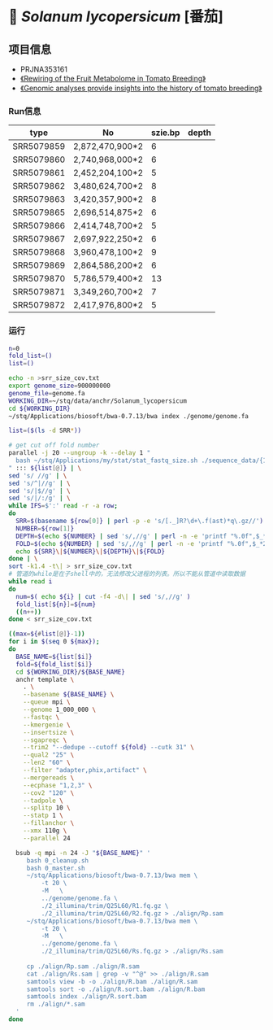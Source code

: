 # 🍅 *Solanum lycopersicum* [番茄]


## 项目信息
+ PRJNA353161
+ [《Rewiring of the Fruit Metabolome in Tomato Breeding》](https://www.sciencedirect.com/science/article/pii/S009286741731499X?via%3Dihub)
+ [《Genomic analyses provide insights into the history of tomato breeding》](https://www.nature.com/articles/ng.3117)

### Run信息
|type|No|szie.bp|depth
|---|---|---|---|
|SRR5079859|2,872,470,900*2|6|
|SRR5079860|2,740,968,000*2|6|
|SRR5079861|2,452,204,100*2|5|
|SRR5079862|3,480,624,700*2|8|
|SRR5079863|3,420,357,900*2|8|
|SRR5079865|2,696,514,875*2|6|
|SRR5079866|2,414,748,700*2|5|
|SRR5079867|2,697,922,250*2|6|
|SRR5079868|3,960,478,100*2|9|
|SRR5079869|2,864,586,200*2|6|
|SRR5079870|5,786,579,400*2|13|
|SRR5079871|3,349,260,700*2|7|
|SRR5079872|2,417,976,800*2|5|


### 运行
```bash
n=0
fold_list=()
list=()

echo -n >srr_size_cov.txt
export genome_size=900000000
genome_file=genome.fa
WORKING_DIR=~/stq/data/anchr/Solanum_lycopersicum
cd ${WORKING_DIR}
~/stq/Applications/biosoft/bwa-0.7.13/bwa index ./genome/genome.fa

list=($(ls -d SRR*))

# get cut off fold number
parallel -j 20 --ungroup -k --delay 1 "
  bash ~/stq/Applications/my/stat/stat_fastq_size.sh ./sequence_data/{1}_1.fastq.gz | tail -n 1 
" ::: ${list[@]} | \
sed 's/ //g' | \
sed 's/^|//g' | \
sed 's/|$//g' | \
sed 's/|/:/g' | \
while IFS=$':' read -r -a row;
do
  SRR=$(basename ${row[0]} | perl -p -e 's/[._]R?\d+\.f(ast)*q\.gz//')
  NUMBER=${row[1]}
  DEPTH=$(echo ${NUMBER} | sed 's/,//g' | perl -n -e 'printf "%.0f",$_*2/$ENV{genome_size}')
  FOLD=$(echo ${NUMBER} | sed 's/,//g' | perl -n -e 'printf "%.0f",$_*2*4/$ENV{genome_size}')
  echo ${SRR}\|${NUMBER}\|${DEPTH}\|${FOLD}
done | \
sort -k1.4 -t\| > srr_size_cov.txt
# 管道的while是在子shell中的，无法修改父进程的列表。所以不能从管道中读取数据
while read i
do
  num=$( echo ${i} | cut -f4 -d\| | sed 's/,//g' )
  fold_list[${n}]=${num}
  ((n++))
done < srr_size_cov.txt

((max=${#list[@]}-1))
for i in $(seq 0 ${max});
do
  BASE_NAME=${list[$i]}
  fold=${fold_list[$i]}
  cd ${WORKING_DIR}/${BASE_NAME}
  anchr template \
    . \
    --basename ${BASE_NAME} \
    --queue mpi \
    --genome 1_000_000 \
    --fastqc \
    --kmergenie \
    --insertsize \
    --sgapreqc \
    --trim2 "--dedupe --cutoff ${fold} --cutk 31" \
    --qual2 "25" \
    --len2 "60" \
    --filter "adapter,phix,artifact" \
    --mergereads \
    --ecphase "1,2,3" \
    --cov2 "120" \
    --tadpole \
    --splitp 10 \
    --statp 1 \
    --fillanchor \
    --xmx 110g \
    --parallel 24

  bsub -q mpi -n 24 -J "${BASE_NAME}" '
     bash 0_cleanup.sh
     bash 0_master.sh
     ~/stq/Applications/biosoft/bwa-0.7.13/bwa mem \
         -t 20 \
         -M   \
         ../genome/genome.fa \
         ./2_illumina/trim/Q25L60/R1.fq.gz \
         ./2_illumina/trim/Q25L60/R2.fq.gz > ./align/Rp.sam
     ~/stq/Applications/biosoft/bwa-0.7.13/bwa mem \
         -t 20 \
         -M   \
         ../genome/genome.fa \
         ./2_illumina/trim/Q25L60/Rs.fq.gz > ./align/Rs.sam
         
     cp ./align/Rp.sam ./align/R.sam
     cat ./align/Rs.sam | grep -v "^@" >> ./align/R.sam
     samtools view -b -o ./align/R.bam ./align/R.sam
     samtools sort -o ./align/R.sort.bam ./align/R.bam
     samtools index ./align/R.sort.bam
     rm ./align/*.sam
  '
done
```
